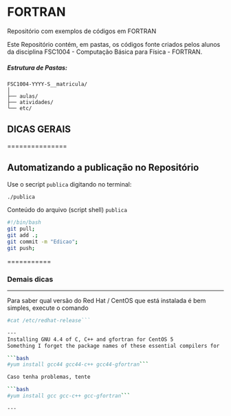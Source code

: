 FORTRAN
=========

Repositório com exemplos de códigos em FORTRAN

Este Repositório contém, em pastas, os códigos fonte criados pelos alunos
da disciplina FSC1004 - Computação Básica para Física - FORTRAN.

##### Estrutura de Pastas: 

    FSC1004-YYYY-S__matricula/
    │
    ├── aulas/
    ├── atividades/
    └── etc/


## DICAS GERAIS
===============
 ## Automatizando a publicação no Repositório

Use o secript `publica` digitando no terminal:

```bash
./publica
```

Conteúdo do arquivo (script shell) `publica`

```bash
#!/bin/bash
git pull;
git add .;
git commit -m "Edicao";
git push;
```
===========
### Demais dicas
---
 Para saber qual versão do Red Hat / CentOS que está instalada é bem simples, execute o comando

 ```bash 
 #cat /etc/redhat-release```

---
Installing GNU 4.4 of C, C++ and gfortran for CentOS 5
Something I forget the package names of these essential compilers for  CentOS 5

 ```bash
 #yum install gcc44 gcc44-c++ gcc44-gfortran```

Caso tenha problemas, tente

 ```bash
 #yum install gcc gcc-c++ gcc-gfortran```

---
